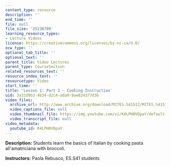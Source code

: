 ```yaml
---
content_type: resource
description: ''
end_time: ''
file: null
file_size: '25236789'
learning_resource_types:
- Lecture Videos
license: https://creativecommons.org/licenses/by-nc-sa/4.0/
ocw_type: ''
optional_tab_title: ''
optional_text: ''
parent_title: Video Lectures
parent_type: CourseSection
related_resources_text: ''
resource_index_text: ''
resourcetype: Video
start_time: ''
title: 'Lesson 1: Part 2 - Cooking Instruction'
uid: 3a31d9b3-4b34-d2c4-ada9-9ae824377d36
video_files:
  archive_url: http://www.archive.org/download/MITES.S41S12/MITES_S41S12_Lesson1_Part2_300k.mp4
  video_captions_file: null
  video_thumbnail_file: https://img.youtube.com/vi/K4LPH0VDpaY/default.jpg
  video_transcript_file: null
video_metadata:
  youtube_id: K4LPH0VDpaY
---
```


**Description:** Students learn the basics of Italian by cooking pasta all'amatriciana with broccoli.

**Instructors:** Paola Rebusco, ES.S41 students

